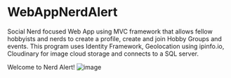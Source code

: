 # WebAppNerdAlert
Social Nerd focused Web App using MVC framework  that allows fellow hobbyists and nerds to create a profile, create and join Hobby Groups and events.  This program uses Identity Framework, Geolocation using ipinfo.io, Cloudinary for image cloud storage and connects to a SQL server. 

Welcome to Nerd Alert!
![image](https://user-images.githubusercontent.com/97712526/219509190-486b8bcc-ef9e-42c9-bc52-724bd5eb6180.png)
